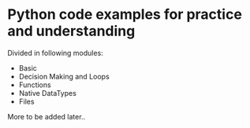 # Python code examples for practice and understanding

Divided in following modules:

- Basic
- Decision Making and Loops
- Functions
- Native DataTypes
- Files

More to be added later..